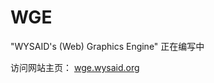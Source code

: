 # WGE #
"WYSAID's (Web) Graphics Engine" 正在编写中

访问网站主页： <a href="http://wge.wysaid.org" target="_blank">wge.wysaid.org</a>